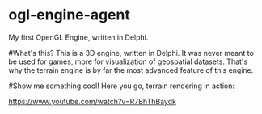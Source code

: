 # ogl-engine-agent
My first OpenGL Engine, written in Delphi.

#What's this?
This is a 3D engine, written in Delphi. It was never meant to be used for games, more for visualization of geospatial datasets. That's why the terrain engine is by far the most advanced feature of this engine.

#Show me something cool!
Here you go, terrain rendering in action:

https://www.youtube.com/watch?v=R7BhThBaydk

